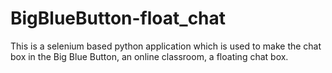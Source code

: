# BigBlueButton-float_chat
This is a selenium based python application which is used to make the chat box in the Big Blue Button, an online classroom, a floating chat box.
